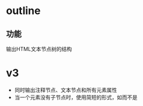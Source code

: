 # outline
## 功能
输出HTML文本节点树的结构

# v3
- 同时输出注释节点、文本节点和所有元素属性
- 当一个元素没有子节点时，使用简短的形式，如<img/>而不是<img></img>
